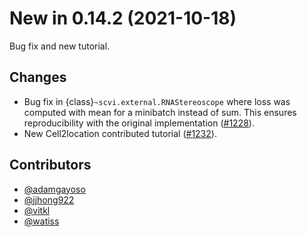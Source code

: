 # New in 0.14.2 (2021-10-18)

Bug fix and new tutorial.

## Changes

- Bug fix in {class}`~scvi.external.RNAStereoscope` where loss was computed with mean for a minibatch instead of sum. This ensures reproducibility with the original implementation ([#1228]).
- New Cell2location contributed tutorial ([#1232]).

## Contributors

- [@adamgayoso]
- [@jjhong922]
- [@vitkl]
- [@watiss]

[#1228]: https://github.com/YosefLab/scvi-tools/pull/1228
[#1232]: https://github.com/YosefLab/scvi-tools/pull/1232
[@adamgayoso]: https://github.com/adamgayoso
[@jjhong922]: https://github.com/jjhong922
[@vitkl]: https://github.com/vitkl
[@watiss]: https://github.com/watiss
